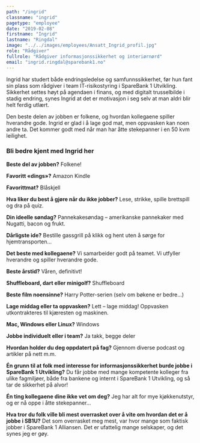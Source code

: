 ```yaml
---
path: "/ingrid"
classname: "ingrid"
pagetype: "employee"
date: "2019-02-08"
firstname: "Ingrid"
lastname: "Ringdal"
image: "../../images/employees/Ansatt_Ingrid_profil.jpg"
role: "Rådgiver"
fullrole: "Rådgiver informasjonssikkerhet og interiørnørd"
email: "ingrid.ringdal@sparebank1.no"
---
```


Ingrid har studert både endringsledelse og samfunnssikkerhet, før hun fant sin plass som rådgiver i team IT-risikostyring i SpareBank 1 Utvikling. Sikkerhet settes høyt på agendaen i finans, og med digitalt trusselbilde i stadig endring, synes Ingrid at det er motivasjon i seg selv at man aldri blir helt ferdig utlært.

Den beste delen av jobben er folkene, og hvordan kollegaene spiller hverandre gode. Ingrid er glad i å lage god mat, men oppvasken kan noen andre ta. Det kommer godt med når man har åtte stekepanner i en 50 kvm leilighet.

### Bli bedre kjent med Ingrid her

<div class="info-content__questions">

**Beste del av jobben?**
Folkene!

**Favoritt «dings»?**
Amazon Kindle

**Favorittmat?**
Blåskjell

**Hva liker du best å gjøre når du ikke jobber?**
Lese, strikke, spille brettspill og dra på quiz.

**Din ideelle søndag?**
Pannekakesøndag – amerikanske pannekaker med Nugatti, bacon og frukt.

**Dårligste ide?**
Bestille gassgrill på klikk og hent uten å sørge for hjemtransporten...

**Det beste med kollegaene?**
Vi samarbeider godt på teamet. Vi utfyller hverandre og spiller hverandre gode.

**Beste årstid?**
Våren, definitivt!

**Shuffleboard, dart eller minigolf?**
Shuffleboard

**Beste film noensinne?**
Harry Potter-serien (selv om bøkene er bedre...)

**Lage middag eller ta oppvasken?**
Lett – lage middag! Oppvasken utkontrakteres til kjæresten og maskinen.

**Mac, Windows eller Linux?**
Windows

**Jobbe individuelt eller i team?**
Ja takk, begge deler

**Hvordan holder du deg oppdatert på fag?**
Gjennom diverse podcast og artikler på nett m.m.

**Én grunn til at folk med interesse for informasjonssikkerhet burde jobbe i SpareBank 1 Utvikling?**
Du får jobbe med mange kompetente kolleger fra ulike fagmiljøer, både fra bankene og internt i SpareBank 1 Utvikling, og så tar de sikkerhet på alvor!

**Én ting kollegaene dine ikke vet om deg?**
Jeg har alt for mye kjøkkenutstyr, og er nå oppe i åtte stekepanner...

**Hva tror du folk ville bli mest overrasket over å vite om hvordan det er å jobbe i SB1U?**
Det som overrasket meg mest, var hvor mange som faktisk jobber i SpareBank 1 Alliansen. Det er ufattelig mange selskaper, og det synes jeg er gøy.

</div>